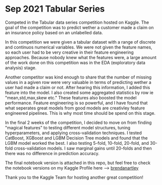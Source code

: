 # Sep 2021 Tabular Series

Competed in the Tabular data series competition hosted on Kaggle. The goal of the competition was to predict wether a customer made a claim on an insurance policy based on an unlabelled data.

In this competition we were given a tabular dataset with a range of discrete and continuos numerical variables. We were not given the feature names, so each user had to be very creative in their feature engineering approaches. Because nobody knew what the features were, a large amount of the work done on this competition was in the EDA (exploratory data analysis) stage.

Another competitor was kind enough to share that the number of missing values in a agiven row were very valuable in terms of predicting wether a user had made a claim or not. After hearing this information, I added this feature into the model. I also created some aggregated statistics by row ie "mean,std,max,skew etc." These features also boosted the model performance. Feature engineering is so powerful, and I have found that what seperates great models from good models are creativley feature engineered pipelines. This is why most time should be spend on this stage.

In the final 2 weeks of the competition, I decided to move on from finding "magical features" to testing different model structures, tuning hyperparameters, and applying cross-validation techniques. I tested CatBoost, XGBoost and LGBM Decision Tree models and found that the LGBM model worked the best. I also testing 5-fold, 10-fold, 20-fold, and 30-fold cross-validation models. I saw marginal gains until 20-folds and then there was no difference in prediction accuracy.

The final notebook version is attached in this repo, but feel free to check the notebook versions on my Kaggle Profile here --> [brendanartley](https://www.kaggle.com/brendanartley)

Thank you to the Kaggle Team for hosting another great competition!
